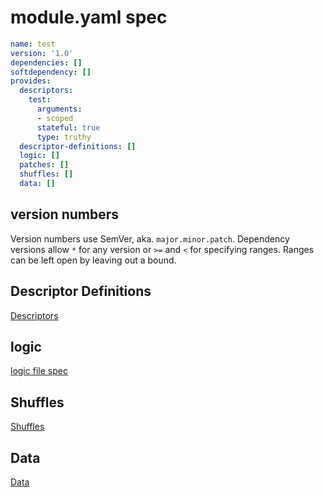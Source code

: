 # module.yaml spec
```yaml
name: test
version: '1.0'
dependencies: []
softdependency: []
provides:
  descriptors:
    test:
      arguments:
      - scoped
      stateful: true
      type: truthy
  descriptor-definitions: []
  logic: []
  patches: []
  shuffles: []
  data: []
```

## version numbers
Version numbers use SemVer, aka. `major.minor.patch`.
Dependency versions allow `*` for any version or `>=` and `<` for specifying ranges.
Ranges can be left open by leaving out a bound.
## Descriptor Definitions
[Descriptors](Descriptors)
## logic
[logic file spec](LogicFiles)
## Shuffles
[Shuffles](Shuffles)
## Data
[Data](Data.md)
